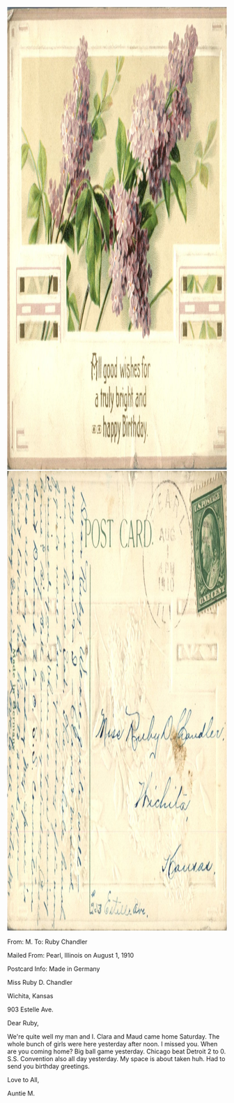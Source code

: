 <html><body><p style="text-align: left;"><img class="alignnone size-full wp-image-1341" src="/wp-content/uploads/2014/06/postcard-2014-20140613_16153034_0588.jpg" alt="postcard-2014-20140613_16153034_0588" width="1515" height="1059"> <img class="alignnone size-full wp-image-1342" src="/wp-content/uploads/2014/06/postcard-2014-20140613_16154079_0589.jpg" alt="postcard-2014-20140613_16154079_0589" width="1554" height="1052">

From: M. To: Ruby Chandler

Mailed From: Pearl, Illinois on August 1, 1910

Postcard Info: Made in Germany</p>

<p style="text-align: left;">Miss Ruby D. Chandler

Wichita, Kansas

903 Estelle Ave.



Dear Ruby,

We're quite well my man and I. Clara and Maud came home Saturday. The whole bunch of girls were here yesterday after noon. I missed you. When are you coming home? Big ball game yesterday. Chicago beat Detroit 2 to 0. S.S. Convention also all day yesterday. My space is about taken huh. Had to send you birthday greetings.

Love to All,

Auntie M.</p></body></html>